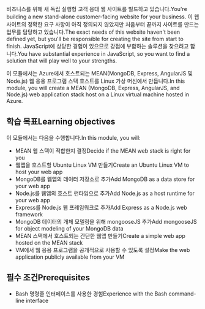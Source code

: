<span data-ttu-id="182d1-101">비즈니스를 위해 새 독립 실행형 고객 응대 웹 사이트를 빌드하고 있습니다.</span><span class="sxs-lookup"><span data-stu-id="182d1-101">You're building a new stand-alone customer-facing website for your business.</span></span> <span data-ttu-id="182d1-102">이 웹 사이트의 정확한 요구 사항이 아직 정의되지 않았지만 처음부터 끝까지 사이트를 만드는 업무를 담당하고 있습니다.</span><span class="sxs-lookup"><span data-stu-id="182d1-102">The exact needs of this website haven't been defined yet, but you'll be responsible for creating the site from start to finish.</span></span> <span data-ttu-id="182d1-103">JavaScript에 상당한 경험이 있으므로 강점에 부합하는 솔루션을 찾으려고 합니다.</span><span class="sxs-lookup"><span data-stu-id="182d1-103">You have substantial experience in JavaScript, so you want to find a solution that will play well to your strengths.</span></span>

<span data-ttu-id="182d1-104">이 모듈에서는 Azure에서 호스트되는 MEAN(MongoDB, Express, AngularJS 및 Node.js) 웹 응용 프로그램 스택 호스트를 Linux 가상 머신에서 만듭니다.</span><span class="sxs-lookup"><span data-stu-id="182d1-104">In this module, you will create a MEAN (MongoDB, Express, AngularJS, and Node.js) web application stack host on a Linux virtual machine hosted in Azure.</span></span>

## <a name="learning-objectives"></a><span data-ttu-id="182d1-105">학습 목표</span><span class="sxs-lookup"><span data-stu-id="182d1-105">Learning objectives</span></span>

<span data-ttu-id="182d1-106">이 모듈에서는 다음을 수행합니다.</span><span class="sxs-lookup"><span data-stu-id="182d1-106">In this module, you will:</span></span>

- <span data-ttu-id="182d1-107">MEAN 웹 스택이 적합한지 결정</span><span class="sxs-lookup"><span data-stu-id="182d1-107">Decide if the MEAN web stack is right for you</span></span>
- <span data-ttu-id="182d1-108">웹앱을 호스트할 Ubuntu Linux VM 만들기</span><span class="sxs-lookup"><span data-stu-id="182d1-108">Create an Ubuntu Linux VM to host your web app</span></span>
- <span data-ttu-id="182d1-109">MongoDB를 웹앱의 데이터 저장소로 추가</span><span class="sxs-lookup"><span data-stu-id="182d1-109">Add MongoDB as a data store for your web app</span></span>
- <span data-ttu-id="182d1-110">Node.js를 웹앱의 호스트 런타임으로 추가</span><span class="sxs-lookup"><span data-stu-id="182d1-110">Add Node.js as a host runtime for your web app</span></span>
- <span data-ttu-id="182d1-111">Express를 Node.js 웹 프레임워크로 추가</span><span class="sxs-lookup"><span data-stu-id="182d1-111">Add Express as a Node.js web framework</span></span>
- <span data-ttu-id="182d1-112">MongoDB 데이터의 개체 모델링을 위해 mongooseJS 추가</span><span class="sxs-lookup"><span data-stu-id="182d1-112">Add mongooseJS for object modeling of your MongoDB data</span></span>
- <span data-ttu-id="182d1-113">MEAN 스택에서 호스트되는 간단한 웹앱 만들기</span><span class="sxs-lookup"><span data-stu-id="182d1-113">Create a simple web app hosted on the MEAN stack</span></span>
- <span data-ttu-id="182d1-114">VM에서 웹 응용 프로그램을 공개적으로 사용할 수 있도록 설정</span><span class="sxs-lookup"><span data-stu-id="182d1-114">Make the web application publicly available from your VM</span></span>

## <a name="prerequisites"></a><span data-ttu-id="182d1-115">필수 조건</span><span class="sxs-lookup"><span data-stu-id="182d1-115">Prerequisites</span></span>

- <span data-ttu-id="182d1-116">Bash 명령줄 인터페이스를 사용한 경험</span><span class="sxs-lookup"><span data-stu-id="182d1-116">Experience with the Bash command-line interface</span></span>